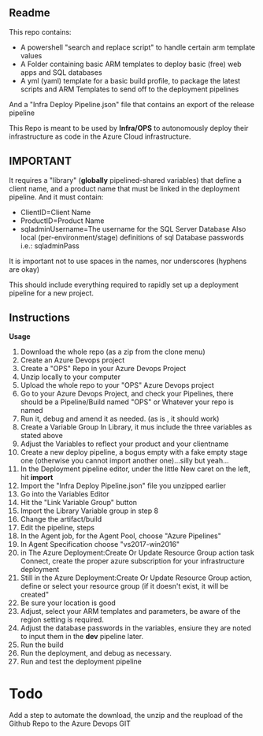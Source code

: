 ## Readme

This repo contains: 

 - A powershell "search and replace script" to handle certain arm template values 
 - A Folder containing basic ARM templates to deploy basic (free) web apps and SQL databases
 - A yml (yaml) template for a basic build profile, to package the latest scripts and ARM Templates to send off to the deployment pipelines

And a "Infra Deploy Pipeline.json" file that contains an export of the release pipeline

This Repo is meant to be used by **Infra/OPS** to autonomously deploy their infrastructure as code in the Azure Cloud infrastructure.

## IMPORTANT
It requires a "library" (**globally** pipelined-shared variables) that define a client name, and a product name that must be linked in the deployment pipeline. And it must contain:
 - ClientID=Client Name 
 - ProductID=Product Name
 - sqladminUsername=The username for the SQL Server Database
Also local (per-environment/stage) definitions of sql Database passwords
i.e.: sqladminPass

It is important not to use spaces in the names, nor underscores (hyphens are okay)

This should include everything required to rapidly set up a deployment pipeline for a new project.

## Instructions

**Usage** 
1. Download the whole repo (as a zip from the clone menu)
2. Create an Azure Devops project
3. Create a "OPS" Repo in your Azure Devops Project
4. Unzip locally to your computer
5. Upload the whole repo to your "OPS" Azure Devops project
6. Go to your Azure Devops Project, and check your Pipelines, there should be a Pipeline/Build named "OPS" or Whatever your repo is named
7. Run it, debug and amend it as needed. (as is , it should work)
8. Create a Variable Group In Library, it mus include the three variables as stated above
9. Adjust the Variables to reflect your product and your clientname
10. Create a new deploy pipeline, a bogus empty with a fake empty stage one (otherwise you cannot import another one)...silly but yeah...
11. In the Deployment pipeline editor, under the little New caret on the left, hit **import**
12. Import the "Infra Deploy Pipeline.json" file you unzipped earlier
13. Go into the Variables Editor
14. Hit the "Link Variable Group" button
15. Import the Library Variable group in step 8
16. Change the artifact/build
17. Edit the pipeline, steps
18. In the Agent job, for the Agent Pool, choose "Azure Pipelines"
19. In Agent Specification choose "vs2017-win2016"
20. in The Azure Deployment:Create Or Update Resource Group action task Connect, create the proper azure subscription for your infrastructure deployment
21. Still in the Azure Deployment:Create Or Update Resource Group action, define or select your resource group (if it doesn't exist, it will be created"
22. Be sure your location is good
23. Adjust, select your ARM templates and parameters, be aware of the region setting is required.
24. Adjust the database passwords in the variables, ensiure they are noted to input them in the **dev** pipeline later.
25. Run the build
26. Run the deployment, and debug as necessary.
27. Run and test the deployment pipeline

# Todo
Add a step to automate the download, the unzip and the reupload of the Github Repo to the Azure Devops GIT

